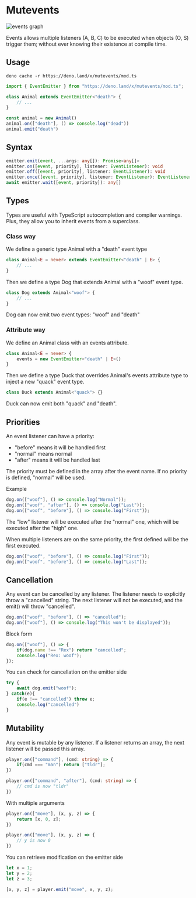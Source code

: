 # Mutevents

![events graph](https://i.imgur.com/Se9fNFI.png?1)

Events allows multiple listeners (A, B, C) to be executed when objects (O, S) trigger them; without ever knowing their existence at compile time.

## Usage

    deno cache -r https://deno.land/x/mutevents/mod.ts

```typescript
import { EventEmitter } from "https://deno.land/x/mutevents/mod.ts";

class Animal extends EventEmitter<"death"> { 
	// ...
}

const animal = new Animal()
animal.on(["death"], () => console.log("dead"))
animal.emit("death")
```

## Syntax

```typescript
emitter.emit(event, ...args: any[]): Promise<any[]>
emitter.on([event, priority], listener: EventListener): void
emitter.off([event, priority], listener: EventListener): void
emitter.once([event, priority], listener: EventListener): EventListener
await emitter.wait([event, priority]): any[]
```

## Types

Types are useful with TypeScript autocompletion and compiler warnings. Plus, they allow you to inherit events from a superclass.

### Class way

We define a generic type Animal with a "death" event type

```typescript
class Animal<E = never> extends EventEmitter<"death" | E> {
	// ...	
}
```

Then we define a type Dog that extends Animal with a "woof" event type.

```typescript
class Dog extends Animal<"woof"> {
	// ...
}
```

Dog can now emit two event types: "woof" and "death"

### Attribute way

We define an Animal class with an events attribute.
	
```typescript
class Animal<E = never> {
	events = new EventEmitter<"death" | E>()
}
```

Then we define a type Duck that overrides Animal's events attribute type to inject a new "quack" event type.

```typescript
class Duck extends Animal<"quack"> {}
```

Duck can now emit both "quack" and "death".

## Priorities

An event listener can have a priority:
- "before" means it will be handled first
- "normal" means normal
- "after" means it will be handled last

The priority must be defined in the array after the event name. If no priority is defined, "normal" will be used.

Example

```typescript
dog.on(["woof"], () => console.log("Normal"));
dog.on(["woof", "after"], () => console.log("Last"));
dog.on(["woof", "before"], () => console.log("First"));
```

The "low" listener will be executed after the "normal" one, which will be executed after the "high" one.

When multiple listeners are on the same priority, the first defined will be the first executed.

```typescript
dog.on(["woof", "before"], () => console.log("First"));
dog.on(["woof", "before"], () => console.log("Last"));
```

## Cancellation

Any event can be cancelled by any listener. The listener needs to explicitly throw a "cancelled" string.
The next listener will not be executed, and the emit() will throw "cancelled".

```typescript
dog.on(["woof", "before"], () => "cancelled");
dog.on(["woof"], () => console.log("This won't be displayed"));
```

Block form

```typescript
dog.on(["woof"], () => {
	if(dog.name !== "Rex") return "cancelled";
	console.log("Rex: woof");
});
```

You can check for cancellation on the emitter side

```typescript
try {
	await dog.emit("woof");
} catch(e){
	if(e !== "cancelled") throw e;
	console.log("cancelled")
}

```

## Mutability

Any event is mutable by any listener. If a listener returns an array, the next listener will be passed this array.

```typescript
player.on(["command"], (cmd: string) => {
	if(cmd === "man") return ["tldr"];
})

player.on(["command", "after"], (cmd: string) => {
	// cmd is now "tldr"
})
```

With multiple arguments

```typescript
player.on(["move"], (x, y, z) => {
	return [x, 0, z];
})

player.on(["move"], (x, y, z) => {
	// y is now 0
})
```

You can retrieve modification on the emitter side

```typescript
let x = 1;
let y = 2;
let z = 3;

[x, y, z] = player.emit("move", x, y, z);
```
